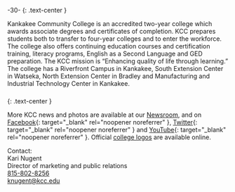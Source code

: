 
-30-
{: .text-center }

Kankakee Community College is an accredited two-year college which awards associate degrees and certificates of completion. KCC prepares students both to transfer to four-year colleges and to enter the workforce. The college also offers continuing education courses and certification training, literacy programs, English as a Second Language and GED preparation. The KCC mission is “Enhancing quality of life through learning.” The college has a Riverfront Campus in Kankakee, South Extension Center in Watseka, North Extension Center in Bradley and Manufacturing and Industrial Technology Center in Kankakee.

###
{: .text-center }

More KCC news and photos are available at our [Newsroom](/), and on [Facebook](http://www.facebook.com/kankakeecommunitycollege){: target="_blank" rel="noopener noreferrer" }, [Twitter](http://www.twitter.com/kccedu){: target="_blank" rel="noopener noreferrer" } and [YouTube](https://www.youtube.com/user/KankakeeCommCollege){: target="_blank" rel="noopener noreferrer" }. Official [college logos](http://www.kcc.edu/FacultyStaff/departments/marketing/Pages/logos.aspx) are available online.

Contact:<br>
Kari Nugent<br>
Director of marketing and public relations<br>
[815-802-8256](tel:+18158028256)<br>
[knugent@kcc.edu](mailto:knugent@kcc.edu)
